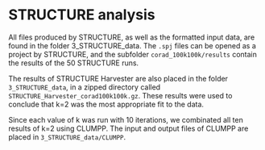 # STRUCTURE analysis

All files produced by STRUCTURE, as well as the formatted input data, are found in the folder 3_STRUCTURE_data. The `.spj` files can be opened as a project by STRUCTURE, and the subfolder `corad_100k100k/results` contain the results of the 50 STRUCTURE runs.

The results of STRUCTURE Harvester are also placed in the folder `3_STRUCTURE_data`, in a zipped directory called `STRUCTURE_Harvester_corad100k100k.gz`. These results were used to conclude that k=2 was the most appropriate fit to the data.

Since each value of k was run with 10 iterations, we combinated all ten results of k=2 using CLUMPP. The input and output files of CLUMPP are placed in `3_STRUCTURE_data/CLUMPP`.